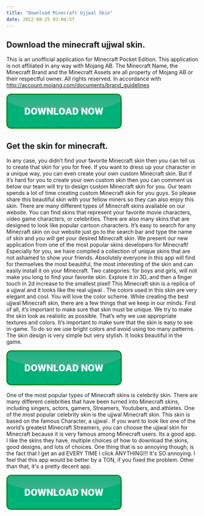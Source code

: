 ```yaml
---
title: "Download Minecraft Ujjwal Skin"
date: 2022-08-25 03:04:57
---
```


## Download the minecraft ujjwal skin.

This is an unofficial application for Minecraft Pocket Edition. This application is not affiliated in any way with Mojang AB. The Minecraft Name, the Minecraft Brand and the Minecraft Assets are all property of Mojang AB or their respectful owner. All rights reserved. In accordance with http://account.mojang.com/documents/brand_guidelines

[![button](https://github.com/minecraftbay/minecraftbay.github.io/blob/main/dlbutton.png?raw=true)](https://minecraftsync.com/download-minecraft-skin)



## Get the skin for minecraft.

In any case, you didn’t find your favorite Minecraft skin then you can tell us to create that skin for you for free. If you want to dress up your character in a unique way, you can even create your own custom Minecraft skin. But if it’s hard for you to create your own custom skin then you can comment us below our team will try to design custom Minecraft skin for you. Our team spends a lot of time creating custom Minecraft skin for you guys. So please share this beautiful skin with your fellow miners so they can also enjoy this skin.
There are many different types of Minecraft skins available on our website. You can find skins that represent your favorite movie characters, video game characters, or celebrities. There are also many skins that are designed to look like popular cartoon characters. It’s easy to search for any Minecraft skin on our website just go to the search bar and type the name of skin and you will get your desired Minecraft skin.
We present our new application from one of the most popular skins developers for Minecraft! Especially for you, we have compiled a collection of unique skins that are not ashamed to show your friends. Absolutely everyone in this app will find for themselves the most beautiful, the most interesting of the skin and can easily install it on your Minecraft. Two categories: for boys and girls, will not make you long to find your favorite skin. Explore it in 3D, and then a finger touch in 2d increase to the smallest pixel!
This Minecraft skin is a replica of a ujjwal and it looks like the real ujjwal . The colors used in this skin are very elegant and cool. You will love the color scheme. While creating the best ujjwal Minecraft skin, there are a few things that we keep in our minds. First of all, it’s important to make sure that skin must be unique. We try to make the skin look as realistic as possible. That’s why we use appropriate textures and colors. It’s important to make sure that the skin is easy to see in-game. To do so we use bright colors and avoid using too many patterns. The skin design is very simple but very stylish. It looks beautiful in the game.

[![button](https://github.com/minecraftbay/minecraftbay.github.io/blob/main/dlbutton.png?raw=true)](https://minecraftsync.com/download-minecraft-skin)


One of the most popular types of Minecraft skins is celebrity skin. There are many different celebrities that have been turned into Minecraft skins, including singers, actors, gamers, Streamers, Youtubers, and athletes. One of the most popular celebrity skin is the ujjwal Minecraft skin. This skin is based on the famous Character, a ujjwal . If you want to look like one of the world’s greatest Minecraft Streamers, you can choose the ujjwal skin for Minecraft because it is very famous among Minecraft users.
Its a good app. I like the skins they have, multiple choices of how to download the skins, good designs, and lots of choices. One thing that is so annoying though, is the fact that I get an ad EVERY TIME I click ANYTHING!!! It's SO annoying. I feel that this app would be better by a TON, if you fixed the problem. Other than that, it's a pretty decent app.


[![button](https://github.com/minecraftbay/minecraftbay.github.io/blob/main/dlbutton.png?raw=true)](https://minecraftsync.com/download-minecraft-skin)
